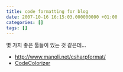 ```yaml
---
title: code formatting for blog
date: 2007-10-16 16:15:03.000000000 +01:00
categories: []
tags: []
---
```

<p>몇 가지 좋은 툴들이 있는 것 같은데...</p>
<ul>
<li><a href="http://www.manoli.net/csharpformat/">http://www.manoli.net/csharpformat/</a></li>
<li><a href="http://www.carlosag.net/Tools/CodeColorizer/Default.aspx">CodeColorizer</a></li>
</ul>
